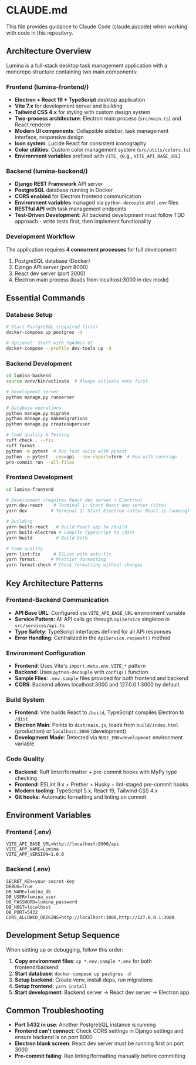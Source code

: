 # CLAUDE.md

This file provides guidance to Claude Code (claude.ai/code) when working with code in this repository.

## Architecture Overview

Lumina is a full-stack desktop task management application with a monorepo structure containing two main components:

### Frontend (lumina-frontend/)
- **Electron + React 19 + TypeScript** desktop application
- **Vite 7.x** for development server and building  
- **Tailwind CSS 4.x** for styling with custom design system
- **Two-process architecture**: Electron main process (`src/main.ts`) and React renderer
- **Modern UI components**: Collapsible sidebar, task management interface, responsive design
- **Icon system**: Lucide React for consistent iconography
- **Color utilities**: Custom color management system (`src/utils/colors.ts`)
- **Environment variables** prefixed with `VITE_` (e.g., `VITE_API_BASE_URL`)

### Backend (lumina-backend/)  
- **Django REST Framework** API server
- **PostgreSQL** database running in Docker
- **CORS enabled** for Electron frontend communication
- **Environment variables** managed via `python-decouple` and `.env` files
- **RESTful API** with task management endpoints
- **Test-Driven Development**: All backend development must follow TDD approach - write tests first, then implement functionality

### Development Workflow
The application requires **4 concurrent processes** for full development:
1. PostgreSQL database (Docker)
2. Django API server (port 8000)
3. React dev server (port 3000)
4. Electron main process (loads from localhost:3000 in dev mode)

## Essential Commands

### Database Setup
```bash
# Start PostgreSQL (required first)
docker-compose up postgres -d

# Optional: Start with PgAdmin UI
docker-compose --profile dev-tools up -d
```

### Backend Development
```bash
cd lumina-backend
source venv/bin/activate  # Always activate venv first

# Development server
python manage.py runserver

# Database operations
python manage.py migrate
python manage.py makemigrations
python manage.py createsuperuser

# Code quality & Testing
ruff check . --fix
ruff format .
python -m pytest  # Run test suite with pytest
python -m pytest --cov=api --cov-report=term  # Run with coverage
pre-commit run --all-files
```

### Frontend Development
```bash
cd lumina-frontend

# Development (requires React dev server + Electron)
yarn dev-react    # Terminal 1: Start React dev server (Vite)
yarn dev         # Terminal 2: Start Electron (after React is running)

# Building
yarn build-react   # Build React app to /build
yarn build-electron # Compile TypeScript to /dist  
yarn build         # Build both

# Code quality
yarn lint:fix     # ESLint with auto-fix
yarn format      # Prettier formatting
yarn format:check # Check formatting without changes
```

## Key Architecture Patterns

### Frontend-Backend Communication
- **API Base URL**: Configured via `VITE_API_BASE_URL` environment variable
- **Service Pattern**: All API calls go through `apiService` singleton in `src/services/api.ts`
- **Type Safety**: TypeScript interfaces defined for all API responses
- **Error Handling**: Centralized in the `ApiService.request()` method

### Environment Configuration
- **Frontend**: Uses Vite's `import.meta.env.VITE_*` pattern
- **Backend**: Uses `python-decouple` with `config()` function
- **Sample Files**: `.env.sample` files provided for both frontend and backend
- **CORS**: Backend allows localhost:3000 and 127.0.0.1:3000 by default

### Build System
- **Frontend**: Vite builds React to `/build`, TypeScript compiles Electron to `/dist`
- **Electron Main**: Points to `dist/main.js`, loads from `build/index.html` (production) or `localhost:3000` (development)
- **Development Mode**: Detected via `NODE_ENV=development` environment variable

### Code Quality
- **Backend**: Ruff linter/formatter + pre-commit hooks with MyPy type checking
- **Frontend**: ESLint 9.x + Prettier + Husky + lint-staged pre-commit hooks
- **Modern tooling**: TypeScript 5.x, React 19, Tailwind CSS 4.x
- **Git hooks**: Automatic formatting and linting on commit

## Environment Variables

### Frontend (.env)
```
VITE_API_BASE_URL=http://localhost:8000/api
VITE_APP_NAME=Lumina
VITE_APP_VERSION=1.0.0
```

### Backend (.env)
```
SECRET_KEY=your-secret-key
DEBUG=True
DB_NAME=lumina_db
DB_USER=lumina_user  
DB_PASSWORD=lumina_password
DB_HOST=localhost
DB_PORT=5432
CORS_ALLOWED_ORIGINS=http://localhost:3000,http://127.0.0.1:3000
```

## Development Setup Sequence

When setting up or debugging, follow this order:
1. **Copy environment files**: `cp *.env.sample *.env` for both frontend/backend
2. **Start database**: `docker-compose up postgres -d` 
3. **Setup backend**: Create venv, install deps, run migrations
4. **Setup frontend**: `yarn install`
5. **Start development**: Backend server → React dev server → Electron app

## Common Troubleshooting

- **Port 5432 in use**: Another PostgreSQL instance is running
- **Frontend can't connect**: Check CORS settings in Django settings and ensure backend is on port 8000
- **Electron blank screen**: React dev server must be running first on port 3000
- **Pre-commit failing**: Run linting/formatting manually before committing